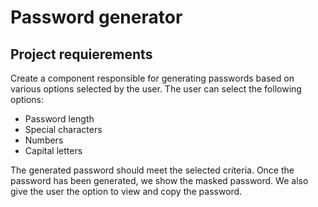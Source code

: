 # **Password generator**

## **Project requierements**

Create a component responsible for generating passwords based on various options selected by the user. The user can select the following options:

-   Password length
-   Special characters
-   Numbers
-   Capital letters

The generated password should meet the selected criteria. Once the password has been generated, we show the masked password. We also give the user the option to view and copy the password.
